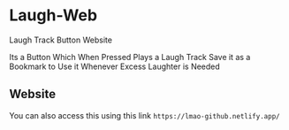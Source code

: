 # Laugh-Web
Laugh Track Button Website

Its a Button Which When Pressed Plays a Laugh Track
Save it as a Bookmark to Use it Whenever Excess Laughter is Needed

## Website
You can also access this using this link
```https://lmao-github.netlify.app/```
